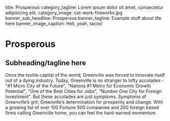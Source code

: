 title: Prosperous
category_tagline: Lorem ipsum dolor sit amet, consectetur adipisicing elit.
category_image: cat-work-fireworks.jpg
banner_sub_headline: Prosperous
banner_tagline: Example stuff about life here
banner_image_caption: Hell, yeah, tacos!

# Prosperous

## Subheading/tagline here

Once the textile capital of the world, Greenville was forced to innovate itself out of a dying industry. Today, Greenville is no stranger to lofty accolades - "#1 Micro City of the Future", "Nations #1 Metro for Economic Growth Potential", "One of the Best Cities for Jobs", "Number One City for Foreign Investment". But these accolades are just symptoms. Symptoms of Greenville’s grit, Greenville’s determination for prosperity and change.  With a growing list of over 100 Fortune 500 companies and 200 foreign based firms calling Greenville home, you can feel the hard-earned momentum. 